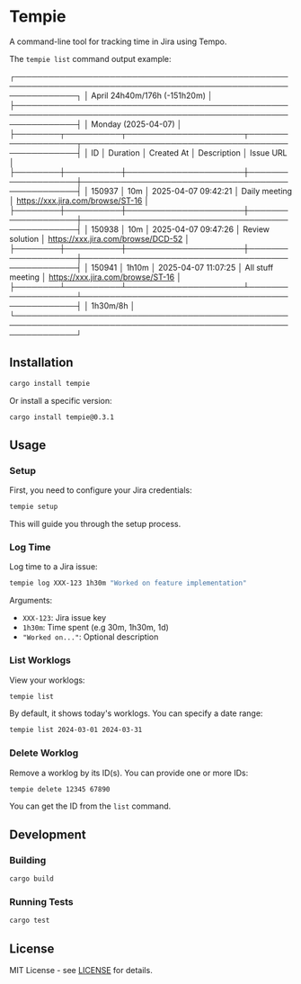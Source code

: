 # Tempie

A command-line tool for tracking time in Jira using Tempo.

The `tempie list` command output example:

┌───────────────────────────────────────────────────────────────────────────────────────────────────────────────┐
│                                         April 24h40m/176h (-151h20m)                                          │
├───────────────────────────────────────────────────────────────────────────────────────────────────────────────┤
│                                              Monday (2025-04-07)                                              │
├────────┬──────────┬─────────────────────┬───────────────────┬─────────────────────────────────────────────────┤
│ ID     │ Duration │ Created At          │ Description       │ Issue URL                                       │
├────────┼──────────┼─────────────────────┼───────────────────┼─────────────────────────────────────────────────┤
│ 150937 │ 10m      │ 2025-04-07 09:42:21 │ Daily meeting     │ https://xxx.jira.com/browse/ST-16               │
├────────┼──────────┼─────────────────────┼───────────────────┼─────────────────────────────────────────────────┤
│ 150938 │ 10m      │ 2025-04-07 09:47:26 │ Review solution   │ https://xxx.jira.com/browse/DCD-52              │
├────────┼──────────┼─────────────────────┼───────────────────┼─────────────────────────────────────────────────┤
│ 150941 │ 1h10m    │ 2025-04-07 11:07:25 │ All stuff meeting │ https://xxx.jira.com/browse/ST-16               │
├────────┴──────────┴─────────────────────┴───────────────────┴─────────────────────────────────────────────────┤
│                                                                                                      1h30m/8h │
└───────────────────────────────────────────────────────────────────────────────────────────────────────────────┘

## Installation

```bash
cargo install tempie
```
Or install a specific version:

```bash
cargo install tempie@0.3.1
```

## Usage

### Setup

First, you need to configure your Jira credentials:

```bash
tempie setup
```

This will guide you through the setup process.

### Log Time

Log time to a Jira issue:

```bash
tempie log XXX-123 1h30m "Worked on feature implementation"
```

Arguments:
- `XXX-123`: Jira issue key
- `1h30m`: Time spent (e.g 30m, 1h30m, 1d)
- `"Worked on..."`: Optional description

### List Worklogs

View your worklogs:

```bash
tempie list
```

By default, it shows today's worklogs. You can specify a date range:

```bash
tempie list 2024-03-01 2024-03-31
```

### Delete Worklog

Remove a worklog by its ID(s). You can provide one or more IDs:

```bash
tempie delete 12345 67890
```

You can get the ID from the `list` command.


## Development

### Building

```bash
cargo build
```

### Running Tests

```bash
cargo test
```

## License

MIT License - see [LICENSE](LICENSE) for details.

